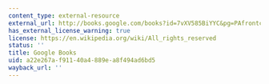 ```yaml
---
content_type: external-resource
external_url: http://books.google.com/books?id=7vXV585BiYYC&pg=PAfrontcover
has_external_license_warning: true
license: https://en.wikipedia.org/wiki/All_rights_reserved
status: ''
title: Google Books
uid: a22e267a-f911-40a4-889e-a8f494ad6bd5
wayback_url: ''
---
```

